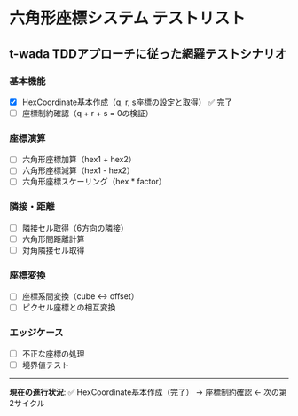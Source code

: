 # 六角形座標システム テストリスト

## t-wada TDDアプローチに従った網羅テストシナリオ

### 基本機能
- [x] HexCoordinate基本作成（q, r, s座標の設定と取得） ✅ 完了
- [ ] 座標制約確認（q + r + s = 0の検証）

### 座標演算
- [ ] 六角形座標加算（hex1 + hex2）
- [ ] 六角形座標減算（hex1 - hex2）
- [ ] 六角形座標スケーリング（hex * factor）

### 隣接・距離
- [ ] 隣接セル取得（6方向の隣接）
- [ ] 六角形間距離計算
- [ ] 対角隣接セル取得

### 座標変換
- [ ] 座標系間変換（cube ↔ offset）
- [ ] ピクセル座標との相互変換

### エッジケース
- [ ] 不正な座標の処理
- [ ] 境界値テスト

---
**現在の進行状況**: ✅ HexCoordinate基本作成（完了） → 座標制約確認 ← 次の第2サイクル